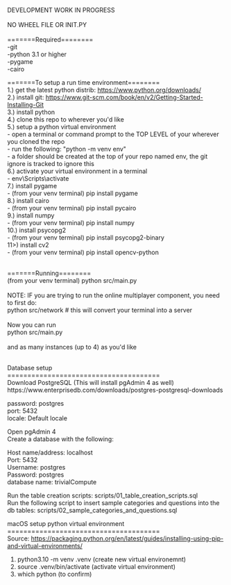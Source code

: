 DEVELOPMENT WORK IN PROGRESS<br />
<br />
NO WHEEL FILE OR INIT.PY<br />
<br />
=======Required========<br />
-git<br />
-python 3.1 or higher<br />
-pygame<br />
-cairo<br />

=======To setup a run time environment======== <br />
1.) get the latest python distrib: https://www.python.org/downloads/<br />
2.) install git: https://www.git-scm.com/book/en/v2/Getting-Started-Installing-Git<br />
3.) install python<br />
4.) clone this repo to wherever you'd like<br />
5.) setup a python virtual environment<br />
    - open a terminal or command prompt to the TOP LEVEL of your wherever you cloned the repo<br />
    - run the following: "python -m venv env"  <br />
    - a folder should be created at the top of your repo named env, the git ignore is tracked to ignore this<br />
6.) activate your virtual environment in a terminal<br />
    - env\Scripts\activate<br />
7.) install pygame<br />
    - (from your venv terminal) pip install pygame<br />
8.) install cairo<br />
    - (from your venv terminal) pip install pycairo<br />
9.) install numpy<br />
    - (from your venv terminal) pip install numpy<br />
10.) install psycopg2<br />
    - (from your venv terminal) pip install psycopg2-binary<br />
11>) install cv2<br />
    - (from your venv terminal) pip install opencv-python<br />
<br />

=======Running========<br />
(from your venv terminal) python src/main.py<br />
<br />
NOTE: IF you are trying to run the online multiplayer component, you need to first do:<br />
python src/network # this will convert your terminal into a server<br />
<br />
Now you can run<br />
python src/main.py <br />
<br />
and as many instances (up to 4) as you'd like

<br />
Database setup<br />
======================================<br />
Download PostgreSQL (This will install pgAdmin 4 as well)<br />
https://www.enterprisedb.com/downloads/postgres-postgresql-downloads<br />

password: postgres<br />
port: 5432<br />
locale: Default locale<br />

Open pgAdmin 4<br />
Create a database with the following:<br />

Host name/address: localhost<br />
Port: 5432<br />
Username: postgres<br />
Password: postgres<br />
database name: trivialCompute<br />

Run the table creation scripts: scripts/01_table_creation_scripts.sql<br />
Run the following script to insert sample categories and questions into the db tables: scripts/02_sample_categories_and_questions.sql<br />


macOS setup python virtual environment<br />
======================================<br />
Source: https://packaging.python.org/en/latest/guides/installing-using-pip-and-virtual-environments/<br />
1. python3.10 -m venv .venv (create new virtual environemnt)<br />
2. source .venv/bin/activate (activate virtual environment)<br />
3. which python (to confirm)<br />
